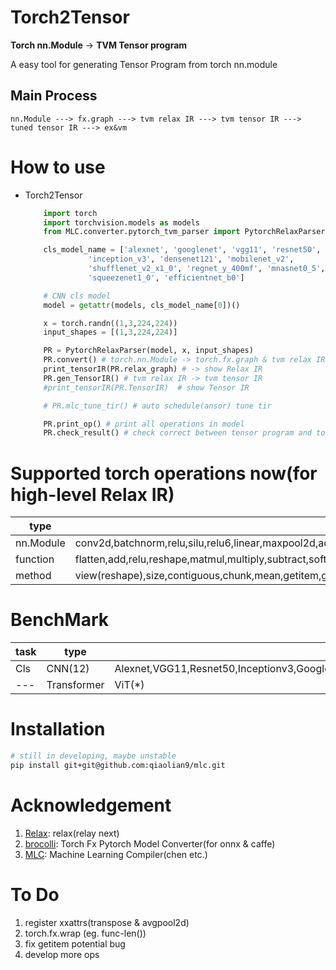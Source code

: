 # Torch2Tensor

**Torch nn.Module** -> **TVM Tensor program**

A easy tool for generating Tensor Program from torch nn.module

## Main Process
```
nn.Module ---> fx.graph ---> tvm relax IR ---> tvm tensor IR ---> tuned tensor IR ---> ex&vm
```

# How to use
* Torch2Tensor
    ``` python
        import torch
        import torchvision.models as models
        from MLC.converter.pytorch_tvm_parser import PytorchRelaxParser, print_tensorIR

        cls_model_name = ['alexnet', 'googlenet', 'vgg11', 'resnet50', 
                  'inception_v3', 'densenet121', 'mobilenet_v2', 
                  'shufflenet_v2_x1_0', 'regnet_y_400mf', 'mnasnet0_5', 
                  'squeezenet1_0', 'efficientnet_b0']

        # CNN cls model
        model = getattr(models, cls_model_name[0])()

        x = torch.randn((1,3,224,224))
        input_shapes = [(1,3,224,224)]

        PR = PytorchRelaxParser(model, x, input_shapes)
        PR.convert() # torch.nn.Module -> torch.fx.graph & tvm relax IR
        print_tensorIR(PR.relax_graph) # -> show Relax IR
        PR.gen_TensorIR() # tvm relax IR -> tvm tensor IR
        #print_tensorIR(PR.TensorIR)  # show Tensor IR

        # PR.mlc_tune_tir() # auto schedule(ansor) tune tir

        PR.print_op() # print all operations in model
        PR.check_result() # check correct between tensor program and torch model
    ```

# Supported torch operations now(for high-level Relax IR)
|type|name|
|---|---|
|nn.Module|conv2d,batchnorm,relu,silu,relu6,linear,maxpool2d,adaptive_avg_pool2d,avg_pool2d,softmax,sigmoid,Dropout|
|function|flatten,add,relu,reshape,matmul,multiply,subtract,softmax,sigmoid,maxpool2d,avgpool2d,concat,transpose,floordiv,stochasticdepth|
|method|view(reshape),size,contiguous,chunk,mean,getitem,getattr|


# BenchMark
|task|type|name|
|---|---|---|
|Cls|CNN(12)|Alexnet,VGG11,Resnet50,Inceptionv3,GoogleNet,Densenet121,Mobilenetv2,Shufflenet,Regnet,MNasnet,Squeezenet1,EfficientNet|
|---|Transformer|ViT(*)|

# Installation
```bash
# still in developing, maybe unstable
pip install git+git@github.com:qiaolian9/mlc.git
```

# Acknowledgement
1. [Relax](https://github.com/tlc-pack/relax): relax(relay next)
2. [brocolli](https://github.com/inisis/brocolli): Torch Fx Pytorch Model Converter(for onnx & caffe)
3. [MLC](https://mlc.ai/summer22-zh/): Machine Learning Compiler(chen etc.)

# To Do
1. register xxattrs(transpose & avgpool2d)
2. torch.fx.wrap (eg. func-len())
3. fix getitem potential bug
4. develop more ops